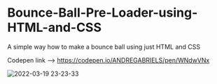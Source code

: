 # Bounce-Ball-Pre-Loader-using-HTML-and-CSS
A simple way how to make a bounce ball using just HTML and CSS

Codepen link --> https://codepen.io/ANDREGABRIELS/pen/WNdwVNx

![2022-03-19 23-23-33](https://user-images.githubusercontent.com/60861872/159145271-b21004ae-380d-4286-8949-3bd694ed3674.gif)
